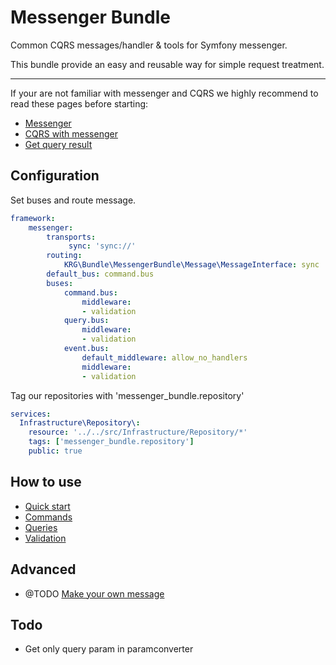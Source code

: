 Messenger Bundle
=================

Common CQRS messages/handler & tools for Symfony messenger.

This bundle provide an easy and reusable way for simple request treatment.  

-----

If your are not familiar with messenger and CQRS we highly recommend to read these pages before starting:

- [Messenger](https://symfony.com/doc/current/messenger.html)
- [CQRS with messenger](https://symfony.com/doc/current/messenger/multiple_buses.html)
- [Get query result](https://symfony.com/doc/current/messenger/handler_results.html)

Configuration
-------------

Set buses and route message.

```yaml
framework:
    messenger:
        transports:
             sync: 'sync://'
        routing:
            KRG\Bundle\MessengerBundle\Message\MessageInterface: sync
        default_bus: command.bus
        buses:
            command.bus:
                middleware:
                - validation
            query.bus:
                middleware:
                - validation
            event.bus:
                default_middleware: allow_no_handlers
                middleware:
                - validation
```

Tag our repositories with 'messenger_bundle.repository'

```yaml
services:
  Infrastructure\Repository\:
    resource: '../../src/Infrastructure/Repository/*'
    tags: ['messenger_bundle.repository']
    public: true
```


How to use
-----------

- [Quick start](./doc/quick_start.md)
- [Commands](./doc/command.md)
- [Queries](./doc/queries.md)
- [Validation](./doc/validation.md)

Advanced
--------

- @TODO [Make your own message](./doc/make_your_own_message.md)

Todo
----

- Get only query param in paramconverter
